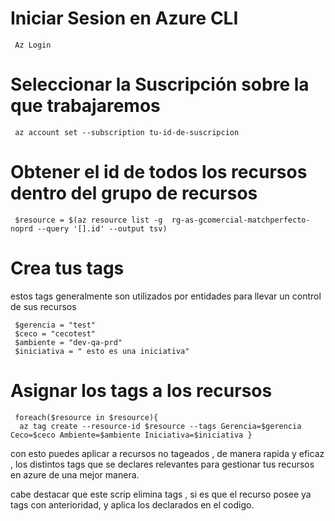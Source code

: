 # Iniciar Sesion en Azure CLI

```
 Az Login
```

# Seleccionar la Suscripción sobre la que trabajaremos

```
 az account set --subscription tu-id-de-suscripcion 
```

# Obtener el id de todos los recursos dentro del grupo de recursos

```
 $resource = $(az resource list -g  rg-as-gcomercial-matchperfecto-noprd --query '[].id' --output tsv)
```

# Crea tus tags

estos tags generalmente son utilizados por entidades para llevar un control de sus recursos

```
 $gerencia = "test"
 $ceco = "cecotest"
 $ambiente = "dev-qa-prd"
 $iniciativa = " esto es una iniciativa"
```

# Asignar los tags a los recursos

```
 foreach($resource in $resource){
  az tag create --resource-id $resource --tags Gerencia=$gerencia Ceco=$ceco Ambiente=$ambiente Iniciativa=$iniciativa }
```

con esto puedes aplicar a recursos no tageados , de manera rapida y eficaz , los distintos tags que se declares relevantes para gestionar tus recursos en azure de una mejor manera.

cabe destacar que este scrip elimina tags , si es que el recurso posee ya tags con anterioridad, y aplica los declarados en el codigo.